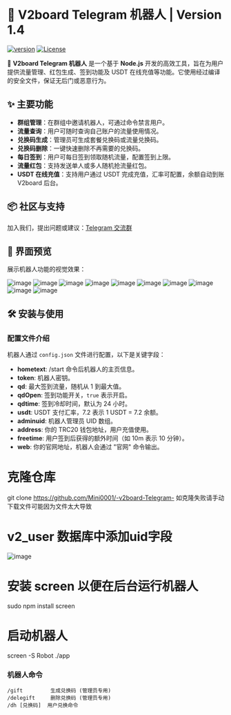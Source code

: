 # 🌟 V2board Telegram 机器人 | Version 1.4

[![version](https://img.shields.io/badge/version-1.4-brightgreen)](https://github.com/Mini0001/-v2board-Telegram-) [![License](https://img.shields.io/badge/license-MIT-blue.svg)](LICENSE)

🚀 **V2board Telegram 机器人** 是一个基于 **Node.js** 开发的高效工具，旨在为用户提供流量管理、红包生成、签到功能及 USDT 在线充值等功能。它使用经过编译的安全文件，保证无后门或恶意行为。

## ✨ 主要功能

- **群组管理**：在群组中邀请机器人，可通过命令禁言用户。
- **流量查询**：用户可随时查询自己账户的流量使用情况。
- **兑换码生成**：管理员可生成套餐兑换码或流量兑换码。
- **兑换码删除**：一键快速删除不再需要的兑换码。
- **每日签到**：用户可每日签到领取随机流量，配置签到上限。
- **流量红包**：支持发送单人或多人随机抢流量红包。
- **USDT 在线充值**：支持用户通过 USDT 完成充值，汇率可配置，余额自动到账 V2board 后台。

## 📦 社区与支持

加入我们，提出问题或建议：[Telegram 交流群](https://t.me/+4IUsjeKgj04xNmRh)

## 🎨 界面预览

展示机器人功能的视觉效果：


![image](https://github.com/user-attachments/assets/6e0eae20-c07b-4201-bdf4-2e8631953b2e)
![image](https://github.com/user-attachments/assets/dd29f430-c524-42ba-87d2-fa8a897b8479)
![image](https://github.com/user-attachments/assets/513ad55b-6e3b-45b8-bdb1-26827ac512f8)
![image](https://github.com/user-attachments/assets/be037d01-2000-4bb9-a605-e5893a31d15f)
![image](https://github.com/user-attachments/assets/f7bd9a48-b8d9-4133-b68d-15bc371f8ebe)
![image](https://github.com/user-attachments/assets/aabb43b1-4a0d-4585-afd5-d7c85fb0da35)
![image](https://github.com/user-attachments/assets/a95175d9-1ab3-4374-9cd1-1130faba30de)
![image](https://github.com/user-attachments/assets/bab295d5-6e44-499c-8c1d-4055c643030a)
![image](https://github.com/user-attachments/assets/753c2f83-78fd-4334-84d6-0fdb53a31d96)
![image](https://github.com/user-attachments/assets/3945f26e-88fb-493d-8309-0fb4dd3bd519)

## 🛠️ 安装与使用

### 配置文件介绍

机器人通过 `config.json` 文件进行配置，以下是关键字段：

- **hometext**: /start 命令后机器人的主页信息。
- **token**: 机器人密钥。
- **qd**: 最大签到流量，随机从 1 到最大值。
- **qdOpen**: 签到功能开关，`true` 表示开启。
- **qdtime**: 签到冷却时间，默认为 24 小时。
- **usdt**: USDT 支付汇率，7.2 表示 1 USDT = 7.2 余额。
- **adminuid**: 机器人管理员 UID 数组。
- **address**: 你的 TRC20 钱包地址，用户充值使用。
- **freetime**: 用户签到后获得的额外时间（如 10m 表示 10 分钟）。
- **web**: 你的官网地址，机器人会通过 "官网" 命令输出。

# 克隆仓库
git clone https://github.com/Mini0001/-v2board-Telegram-
如克隆失败请手动下载文件可能因为文件太大导致

# v2_user 数据库中添加uid字段
![image](https://github.com/user-attachments/assets/594b251e-1b05-4365-9ee5-f0a6705dcf58)

# 安装 screen 以便在后台运行机器人
sudo npm install screen

# 启动机器人
screen -S Robot ./app


### 机器人命令

```plaintext
/gift         生成兑换码 (管理员专用)
/delegift     删除兑换码 (管理员专用)
/dh [兑换码]  用户兑换命令

